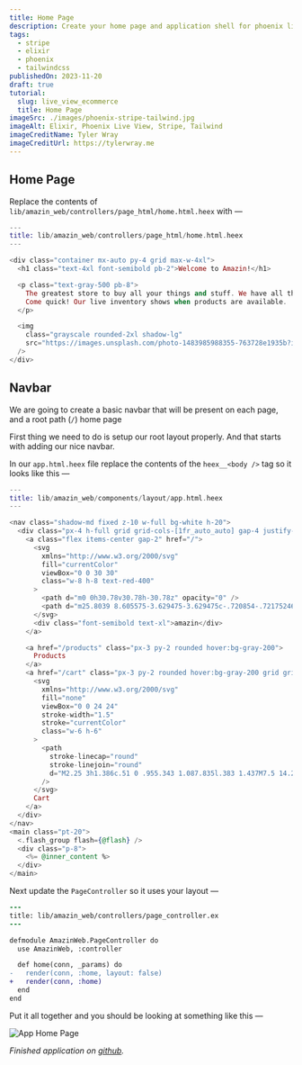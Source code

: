 ```yaml
---
title: Home Page
description: Create your home page and application shell for phoenix live view eCommerce app.
tags:
  - stripe
  - elixir
  - phoenix
  - tailwindcss
publishedOn: 2023-11-20
draft: true
tutorial:
  slug: live_view_ecommerce
  title: Home Page
imageSrc: ./images/phoenix-stripe-tailwind.jpg
imageAlt: Elixir, Phoenix Live View, Stripe, Tailwind
imageCreditName: Tyler Wray
imageCreditUrl: https://tylerwray.me
---
```


## Home Page

Replace the contents of `lib/amazin_web/controllers/page_html/home.html.heex` with —

```heex
---
title: lib/amazin_web/controllers/page_html/home.html.heex
---

<div class="container mx-auto py-4 grid max-w-4xl">
  <h1 class="text-4xl font-semibold pb-2">Welcome to Amazin!</h1>

  <p class="text-gray-500 pb-8">
    The greatest store to buy all your things and stuff. We have all the stuff and things you need as soon as you need them.
    Come quick! Our live inventory shows when products are available.
  </p>

  <img
    class="grayscale rounded-2xl shadow-lg"
    src="https://images.unsplash.com/photo-1483985988355-763728e1935b?ixlib=rb-4.0.3&ixid=M3wxMjA3fDB8MHxwaG90by1wYWdlfHx8fGVufDB8fHx8fA%3D%3D&auto=format&fit=crop&w=3540&q=80"
  />
</div>
```

## Navbar

We are going to create a basic navbar that will be present on each page, and a root path (`/`) home page

First thing we need to do is setup our root layout properly. And that starts with
adding our nice navbar.

In our `app.html.heex` file replace the contents of the `heex__<body />` tag so it looks like this —

```heex
---
title: lib/amazin_web/components/layout/app.html.heex
---

<nav class="shadow-md fixed z-10 w-full bg-white h-20">
  <div class="px-4 h-full grid grid-cols-[1fr_auto_auto] gap-4 justify-center items-center">
    <a class="flex items-center gap-2" href="/">
      <svg
        xmlns="http://www.w3.org/2000/svg"
        fill="currentColor"
        viewBox="0 0 30 30"
        class="w-8 h-8 text-red-400"
      >
        <path d="m0 0h30.78v30.78h-30.78z" opacity="0" />
        <path d="m25.8039 8.605575-3.629475-3.629475c-.720854-.72175246-1.6988234-1.12770198-2.7189-1.1286h-8.13105c-1.0200766.00089802-1.99804595.40684754-2.7189 1.1286l-3.629475 3.629475c-.72175246.72085405-1.12770198 1.6988234-1.1286 2.7189v11.760525c0 2.1249156 1.72258443 3.8475 3.8475 3.8475h15.39c2.1249156 0 3.8475-1.7225844 3.8475-3.8475v-11.760525c-.000898-1.0200766-.4068475-1.99804595-1.1286-2.7189zm-10.4139 11.914425c-2.8332208 0-5.13-2.2967792-5.13-5.13 0-.7083052.5741948-1.2825 1.2825-1.2825s1.2825.5741948 1.2825 1.2825c0 1.4166104 1.1483896 2.565 2.565 2.565s2.565-1.1483896 2.565-2.565c0-.7083052.5741948-1.2825 1.2825-1.2825s1.2825.5741948 1.2825 1.2825c0 2.8332208-2.2967792 5.13-5.13 5.13zm-7.169175-11.5425 2.193075-2.193075c.2457703-.234356.5710113-.36720092.910575-.371925h8.13105c.3395637.00472408.6648047.137569.910575.371925l2.193075 2.193075z" />
      </svg>
      <div class="font-semibold text-xl">amazin</div>
    </a>

    <a href="/products" class="px-3 py-2 rounded hover:bg-gray-200">
      Products
    </a>
    <a href="/cart" class="px-3 py-2 rounded hover:bg-gray-200 grid grid-cols-2">
      <svg
        xmlns="http://www.w3.org/2000/svg"
        fill="none"
        viewBox="0 0 24 24"
        stroke-width="1.5"
        stroke="currentColor"
        class="w-6 h-6"
      >
        <path
          stroke-linecap="round"
          stroke-linejoin="round"
          d="M2.25 3h1.386c.51 0 .955.343 1.087.835l.383 1.437M7.5 14.25a3 3 0 00-3 3h15.75m-12.75-3h11.218c1.121-2.3 2.1-4.684 2.924-7.138a60.114 60.114 0 00-16.536-1.84M7.5 14.25L5.106 5.272M6 20.25a.75.75 0 11-1.5 0 .75.75 0 011.5 0zm12.75 0a.75.75 0 11-1.5 0 .75.75 0 011.5 0z"
        />
      </svg>
      Cart
    </a>
  </div>
</nav>
<main class="pt-20">
  <.flash_group flash={@flash} />
  <div class="p-8">
    <%= @inner_content %>
  </div>
</main>
```

Next update the `PageController` so it uses your layout —

```diff
---
title: lib/amazin_web/controllers/page_controller.ex
---

defmodule AmazinWeb.PageController do
  use AmazinWeb, :controller

  def home(conn, _params) do
-   render(conn, :home, layout: false)
+   render(conn, :home)
  end
end

```

Put it all together and you should be looking at something like this —

![App Home Page](./images/amazin-home.png)

_Finished application on [github](https://github.com/tylerwray/amazin)._
